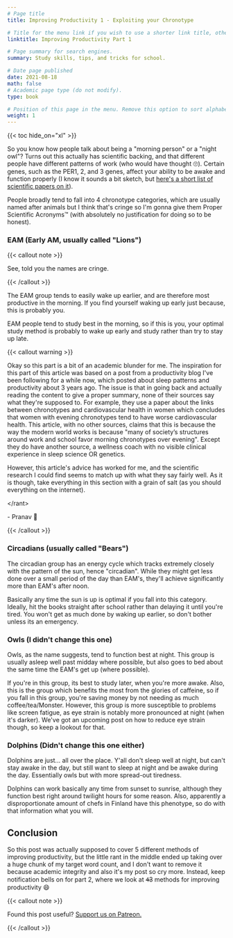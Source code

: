 ```yaml
---
# Page title
title: Improving Productivity 1 - Exploiting your Chronotype

# Title for the menu link if you wish to use a shorter link title, otherwise remove this option.
linktitle: Improving Productivity Part 1

# Page summary for search engines.
summary: Study skills, tips, and tricks for school.

# Date page published
date: 2021-08-18
math: false
# Academic page type (do not modify).
type: book

# Position of this page in the menu. Remove this option to sort alphabetically.
weight: 1
---
```


{{< toc hide_on="xl" >}}

So you know how people talk about being a "morning person" or a "night owl"? Turns out this actually has scientific backing, and that different people have different patterns of work (who would have thought :roll_eyes:). Certain genes, such as the PER1, 2, and 3 genes, affect your ability to be awake and function properly (I know it sounds a bit sketch, but [here's a short list of scientific papers on it](https://rbxii3.notion.site/Chronotypes-and-Genetics-Papers-3ee859f6a3c24e179be3af4b9483e592)).

People broadly tend to fall into 4 chronotype categories, which are usually named after animals but I think that's cringe so I'm gonna give them Proper Scientific Acronyms™ (with absolutely no justification for doing so to be honest).

### EAM (Early AM, usually called "Lions")

{{< callout note >}}

See, told you the names are cringe.

{{< /callout >}}

The EAM group tends to easily wake up earlier, and are therefore most productive in the morning. If you find yourself waking up early just because, this is probably you.



EAM people tend to study best in the morning, so if this is you, your optimal study method is probably to wake up early and study rather than try to stay up late. 

{{< callout warning >}}

Okay so this part is a bit of an academic blunder for me. The inspiration for this part of this article was based on a post from a productivity blog I've been following for a while now, which posted about sleep patterns and productivity about 3 years ago. The issue is that in going back and actually reading the content to give a proper summary, none of their sources say what they're supposed to. For example, they use a paper about the links between chronotypes and cardiovascular health in women which concludes that women with evening chronotypes tend to have worse cardiovascular health. This article, with no other sources, claims that this is because the way the modern world works is because "many of society’s structures around work and school favor morning chronotypes over evening". Except they do have another source, a wellness coach with no visible clinical experience in sleep science OR genetics. 



However, this article's advice has worked for me, and the scientific research I could find seems to match up with what they say fairly well. As it is though, take everything in this section with a grain of salt (as you should everything on the internet).



\</rant>

\- Pranav :space_invader:

{{< /callout >}}

### Circadians (usually called "Bears")

The circadian group has an energy cycle which tracks extremely closely with the pattern of the sun, hence "circadian". While they might get less done over a small period of the day than EAM's, they'll achieve significantly more than EAM's after noon. 

Basically any time the sun is up is optimal if you fall into this category. Ideally, hit the books straight after school rather than delaying it until you're tired. You won't get as much done by waking up earlier, so don't bother unless its an emergency.

### Owls (I didn't change this one)

Owls, as the name suggests, tend to function best at night. This group is usually asleep well past midday where possible, but also goes to bed about the same time the EAM's get up (where possible).

If you're in this group, its best to study later, when you're more awake. Also, this is the group which benefits the most from the glories of caffeine, so if you fall in this group, you're saving money by not needing as much coffee/tea/Monster. However, this group is more susceptible to problems like screen fatigue, as eye strain is notably more pronounced at night (when it's darker). We've got an upcoming post on how to reduce eye strain though, so keep a lookout for that.

### Dolphins (Didn't change this one either)

Dolphins are just... all over the place. Y'all don't sleep well at night, but can't stay awake in the day, but still want to sleep at night and be awake during the day. Essentially owls but with more spread-out tiredness. 

Dolphins can work basically any time from sunset to sunrise, although they function best right around twilight hours for some reason. Also, apparently a disproportionate amount of chefs in Finland have this phenotype, so do with that information what you will.



## Conclusion

So this post was actually supposed to cover 5 different methods of improving productivity, but the little rant in the middle ended up taking over a huge chunk of my target word count, and I don't want to remove it because academic integrity and also it's my post so cry more. Instead, keep notification bells on for part 2, where we look at 4̶3 methods for improving productivity :smile:

{{< callout note >}}

Found this post useful? [Support us on Patreon.](https://patreon.com/schoolnotes)

{{< /callout >}}

